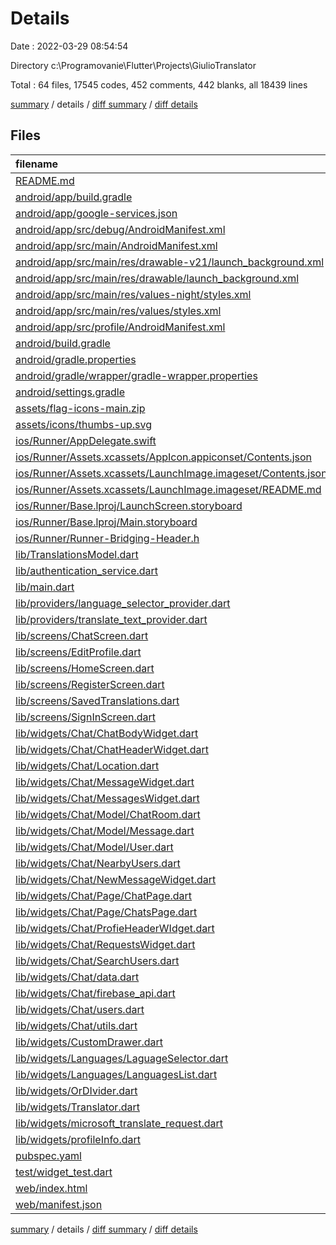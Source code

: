 # Details

Date : 2022-03-29 08:54:54

Directory c:\Programovanie\Flutter\Projects\GiulioTranslator

Total : 64 files,  17545 codes, 452 comments, 442 blanks, all 18439 lines

[summary](results.md) / details / [diff summary](diff.md) / [diff details](diff-details.md)

## Files
| filename | language | code | comment | blank | total |
| :--- | :--- | ---: | ---: | ---: | ---: |
| [README.md](/README.md) | Markdown | 10 | 0 | 7 | 17 |
| [android/app/build.gradle](/android/app/build.gradle) | Groovy | 49 | 3 | 11 | 63 |
| [android/app/google-services.json](/android/app/google-services.json) | JSON | 55 | 0 | 0 | 55 |
| [android/app/src/debug/AndroidManifest.xml](/android/app/src/debug/AndroidManifest.xml) | XML | 4 | 3 | 1 | 8 |
| [android/app/src/main/AndroidManifest.xml](/android/app/src/main/AndroidManifest.xml) | XML | 40 | 11 | 5 | 56 |
| [android/app/src/main/res/drawable-v21/launch_background.xml](/android/app/src/main/res/drawable-v21/launch_background.xml) | XML | 9 | 2 | 2 | 13 |
| [android/app/src/main/res/drawable/launch_background.xml](/android/app/src/main/res/drawable/launch_background.xml) | XML | 9 | 2 | 2 | 13 |
| [android/app/src/main/res/values-night/styles.xml](/android/app/src/main/res/values-night/styles.xml) | XML | 9 | 9 | 1 | 19 |
| [android/app/src/main/res/values/styles.xml](/android/app/src/main/res/values/styles.xml) | XML | 9 | 9 | 1 | 19 |
| [android/app/src/profile/AndroidManifest.xml](/android/app/src/profile/AndroidManifest.xml) | XML | 4 | 3 | 1 | 8 |
| [android/build.gradle](/android/build.gradle) | Groovy | 28 | 0 | 5 | 33 |
| [android/gradle.properties](/android/gradle.properties) | Properties | 4 | 0 | 1 | 5 |
| [android/gradle/wrapper/gradle-wrapper.properties](/android/gradle/wrapper/gradle-wrapper.properties) | Properties | 5 | 1 | 1 | 7 |
| [android/settings.gradle](/android/settings.gradle) | Groovy | 8 | 0 | 4 | 12 |
| [assets/flag-icons-main.zip](/assets/flag-icons-main.zip) | Zip | 12,527 | 0 | 55 | 12,582 |
| [assets/icons/thumbs-up.svg](/assets/icons/thumbs-up.svg) | XML | 5 | 0 | 1 | 6 |
| [ios/Runner/AppDelegate.swift](/ios/Runner/AppDelegate.swift) | Swift | 12 | 0 | 2 | 14 |
| [ios/Runner/Assets.xcassets/AppIcon.appiconset/Contents.json](/ios/Runner/Assets.xcassets/AppIcon.appiconset/Contents.json) | JSON | 122 | 0 | 1 | 123 |
| [ios/Runner/Assets.xcassets/LaunchImage.imageset/Contents.json](/ios/Runner/Assets.xcassets/LaunchImage.imageset/Contents.json) | JSON | 23 | 0 | 1 | 24 |
| [ios/Runner/Assets.xcassets/LaunchImage.imageset/README.md](/ios/Runner/Assets.xcassets/LaunchImage.imageset/README.md) | Markdown | 3 | 0 | 2 | 5 |
| [ios/Runner/Base.lproj/LaunchScreen.storyboard](/ios/Runner/Base.lproj/LaunchScreen.storyboard) | XML | 36 | 1 | 1 | 38 |
| [ios/Runner/Base.lproj/Main.storyboard](/ios/Runner/Base.lproj/Main.storyboard) | XML | 25 | 1 | 1 | 27 |
| [ios/Runner/Runner-Bridging-Header.h](/ios/Runner/Runner-Bridging-Header.h) | C++ | 1 | 0 | 1 | 2 |
| [lib/TranslationsModel.dart](/lib/TranslationsModel.dart) | Dart | 37 | 0 | 7 | 44 |
| [lib/authentication_service.dart](/lib/authentication_service.dart) | Dart | 166 | 2 | 11 | 179 |
| [lib/main.dart](/lib/main.dart) | Dart | 77 | 1 | 10 | 88 |
| [lib/providers/language_selector_provider.dart](/lib/providers/language_selector_provider.dart) | Dart | 75 | 0 | 24 | 99 |
| [lib/providers/translate_text_provider.dart](/lib/providers/translate_text_provider.dart) | Dart | 59 | 1 | 12 | 72 |
| [lib/screens/ChatScreen.dart](/lib/screens/ChatScreen.dart) | Dart | 78 | 84 | 5 | 167 |
| [lib/screens/EditProfile.dart](/lib/screens/EditProfile.dart) | Dart | 240 | 1 | 9 | 250 |
| [lib/screens/HomeScreen.dart](/lib/screens/HomeScreen.dart) | Dart | 70 | 35 | 6 | 111 |
| [lib/screens/RegisterScreen.dart](/lib/screens/RegisterScreen.dart) | Dart | 400 | 6 | 12 | 418 |
| [lib/screens/SavedTranslations.dart](/lib/screens/SavedTranslations.dart) | Dart | 115 | 4 | 7 | 126 |
| [lib/screens/SignInScreen.dart](/lib/screens/SignInScreen.dart) | Dart | 231 | 1 | 10 | 242 |
| [lib/widgets/Chat/ChatBodyWidget.dart](/lib/widgets/Chat/ChatBodyWidget.dart) | Dart | 112 | 33 | 9 | 154 |
| [lib/widgets/Chat/ChatHeaderWidget.dart](/lib/widgets/Chat/ChatHeaderWidget.dart) | Dart | 158 | 0 | 6 | 164 |
| [lib/widgets/Chat/Location.dart](/lib/widgets/Chat/Location.dart) | Dart | 0 | 0 | 2 | 2 |
| [lib/widgets/Chat/MessageWidget.dart](/lib/widgets/Chat/MessageWidget.dart) | Dart | 57 | 0 | 7 | 64 |
| [lib/widgets/Chat/MessagesWidget.dart](/lib/widgets/Chat/MessagesWidget.dart) | Dart | 48 | 0 | 8 | 56 |
| [lib/widgets/Chat/Model/ChatRoom.dart](/lib/widgets/Chat/Model/ChatRoom.dart) | Dart | 28 | 0 | 6 | 34 |
| [lib/widgets/Chat/Model/Message.dart](/lib/widgets/Chat/Model/Message.dart) | Dart | 33 | 0 | 7 | 40 |
| [lib/widgets/Chat/Model/User.dart](/lib/widgets/Chat/Model/User.dart) | Dart | 64 | 0 | 8 | 72 |
| [lib/widgets/Chat/NearbyUsers.dart](/lib/widgets/Chat/NearbyUsers.dart) | Dart | 160 | 2 | 13 | 175 |
| [lib/widgets/Chat/NewMessageWidget.dart](/lib/widgets/Chat/NewMessageWidget.dart) | Dart | 147 | 0 | 13 | 160 |
| [lib/widgets/Chat/Page/ChatPage.dart](/lib/widgets/Chat/Page/ChatPage.dart) | Dart | 55 | 0 | 5 | 60 |
| [lib/widgets/Chat/Page/ChatsPage.dart](/lib/widgets/Chat/Page/ChatsPage.dart) | Dart | 51 | 1 | 4 | 56 |
| [lib/widgets/Chat/ProfieHeaderWIdget.dart](/lib/widgets/Chat/ProfieHeaderWIdget.dart) | Dart | 50 | 0 | 4 | 54 |
| [lib/widgets/Chat/RequestsWidget.dart](/lib/widgets/Chat/RequestsWidget.dart) | Dart | 116 | 4 | 7 | 127 |
| [lib/widgets/Chat/SearchUsers.dart](/lib/widgets/Chat/SearchUsers.dart) | Dart | 138 | 22 | 11 | 171 |
| [lib/widgets/Chat/data.dart](/lib/widgets/Chat/data.dart) | Dart | 12 | 0 | 4 | 16 |
| [lib/widgets/Chat/firebase_api.dart](/lib/widgets/Chat/firebase_api.dart) | Dart | 76 | 7 | 14 | 97 |
| [lib/widgets/Chat/users.dart](/lib/widgets/Chat/users.dart) | Dart | 0 | 71 | 2 | 73 |
| [lib/widgets/Chat/utils.dart](/lib/widgets/Chat/utils.dart) | Dart | 21 | 0 | 8 | 29 |
| [lib/widgets/CustomDrawer.dart](/lib/widgets/CustomDrawer.dart) | Dart | 99 | 50 | 4 | 153 |
| [lib/widgets/Languages/LaguageSelector.dart](/lib/widgets/Languages/LaguageSelector.dart) | Dart | 369 | 4 | 16 | 389 |
| [lib/widgets/Languages/LanguagesList.dart](/lib/widgets/Languages/LanguagesList.dart) | Dart | 637 | 0 | 1 | 638 |
| [lib/widgets/OrDIvider.dart](/lib/widgets/OrDIvider.dart) | Dart | 39 | 0 | 4 | 43 |
| [lib/widgets/Translator.dart](/lib/widgets/Translator.dart) | Dart | 313 | 2 | 16 | 331 |
| [lib/widgets/microsoft_translate_request.dart](/lib/widgets/microsoft_translate_request.dart) | Dart | 0 | 22 | 4 | 26 |
| [lib/widgets/profileInfo.dart](/lib/widgets/profileInfo.dart) | Dart | 130 | 1 | 9 | 140 |
| [pubspec.yaml](/pubspec.yaml) | YAML | 38 | 38 | 22 | 98 |
| [test/widget_test.dart](/test/widget_test.dart) | Dart | 0 | 0 | 2 | 2 |
| [web/index.html](/web/index.html) | HTML | 26 | 15 | 5 | 46 |
| [web/manifest.json](/web/manifest.json) | JSON | 23 | 0 | 1 | 24 |

[summary](results.md) / details / [diff summary](diff.md) / [diff details](diff-details.md)